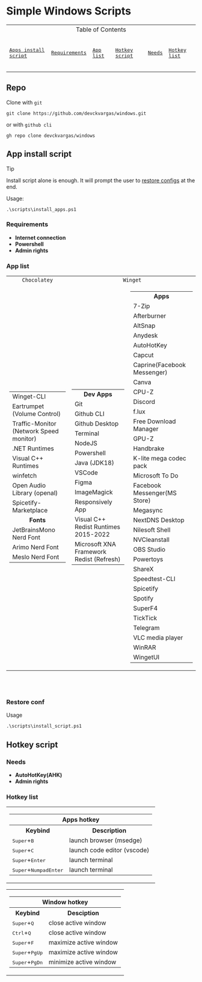 # Simple Windows Scripts

<div align=center>
<table>
  <tr>
    <td align=center colspan=6>Table of Contents</td>
  </tr>
  <tr><td>

  [<kbd> <br> Apps install script <br><br> </kbd>](#app-install-script)</td><td>
  [<kbd> <br> Requirements <br><br> </kbd>](#requirements)</td><td>
  [<kbd> <br> App list <br><br> </kbd>](#app-list)</td><td>
  [<kbd> <br> Hotkey script <br><br> </kbd>](#hotkey-script)</td><td>
  [<kbd> <br> Needs <br><br> </kbd>](#needs)</td><td>
  [<kbd> <br> Hotkey list <br><br> </kbd>](#hotkey-list)</td>

  </td></tr>
</table>
</div>

## Repo

Clone with `git`

```shell
git clone https://github.com/devckvargas/windows.git
```

or with `github cli`

```shell
gh repo clone devckvargas/windows
```

## App install script

> [!TIP]
> Install script alone is enough. It will prompt the user to [restore configs](#restore-conf) at the end.

Usage:

```shell
.\scripts\install_apps.ps1
```

### Requirements

- **Internet connection**
- **Powershell**
- **Admin rights**

### App list

<table>
<!--? Choco Apps -->
  <tr>
    <td align=center><code>Chocolatey</code></td>
    <td align=center colspan=2><code>Winget</code></td>
  </tr>
  <td>
    <table>
      <tr><td>Winget-CLI</td></tr>
      <tr><td>Eartrumpet (Volume Control)</td></tr>
      <tr><td>Traffic-Monitor (Network Speed monitor)</td></tr>
      <tr><td>.NET Runtimes</td></tr>
      <tr><td>Visual C++ Runtimes</td></tr>
      <tr><td>winfetch</td></tr>
      <tr><td>Open Audio Library (openal)</td></tr>
      <tr><td>Spicetify-Marketplace</td></tr>
      <tr><td align=center><b>Fonts</b></td></tr>
      <tr><td>JetBrainsMono Nerd Font</td></tr>
      <tr><td>Arimo Nerd Font</td></tr>
      <tr><td>Meslo Nerd Font</td></tr>
    </table>
  </td>
<!--? Winget Dev Apps -->
  <td>
    <table>
      <tr><td align=center><b>Dev Apps</b></td></tr>
      <tr><td>Git</td></tr>
      <tr><td>Github CLI</td></tr>
      <tr><td>Github Desktop</td></tr>
      <tr><td>Terminal</td></tr>
      <tr><td>NodeJS</td></tr>
      <tr><td>Powershell</td></tr>
      <tr><td>Java (JDK18)</td></tr>
      <tr><td>VSCode</td></tr>
      <tr><td>Figma</td></tr>
      <tr><td>ImageMagick</td></tr>
      <tr><td>Responsively App</td></tr>
      <tr><td>Visual C++ Redist Runtimes 2015-2022</td></tr>
      <tr><td>Microsoft XNA Framework Redist (Refresh)</td></tr>
    </table>
  </td>
<!--? Winget Apps -->
  <td>
    <table>
      <tr><td align=center><b>Apps</b></td></tr>
      <tr><td>7-Zip</td></tr>
      <tr><td>Afterburner</td></tr>
      <tr><td>AltSnap</td></tr>
      <tr><td>Anydesk</td></tr>
      <tr><td>AutoHotKey</td></tr>
      <tr><td>Capcut</td></tr>
      <tr><td>Caprine(Facebook Messenger)</td></tr>
      <tr><td>Canva</td></tr>
      <tr><td>CPU-Z</td></tr>
      <tr><td>Discord</td></tr>
      <tr><td>f.lux</td></tr>
      <tr><td>Free Download Manager</td></tr>
      <tr><td>GPU-Z</td></tr>
      <tr><td>Handbrake</td></tr>
      <tr><td>K-lite mega codec pack</td></tr>
      <tr><td>Microsoft To Do</td></tr>
      <tr><td>Facebook Messenger(MS Store)</td></tr>
      <tr><td>Megasync</td></tr>
      <tr><td>NextDNS Desktop</td></tr>
      <tr><td>Nilesoft Shell</td></tr>
      <tr><td>NVCleanstall</td></tr>
      <tr><td>OBS Studio</td></tr>
      <tr><td>Powertoys</td></tr>
      <tr><td>ShareX</td></tr>
      <tr><td>Speedtest-CLI</td></tr>
      <tr><td>Spicetify</td></tr>
      <tr><td>Spotify</td></tr>
      <tr><td>SuperF4</td></tr>
      <tr><td>TickTick</td></tr>
      <tr><td>Telegram</td></tr>
      <tr><td>VLC media player</td></tr>
      <tr><td>WinRAR</td></tr>
      <tr><td>WingetUI</td></tr>
    </table>
  </td>
</table>
<br><br>

### Restore conf

Usage

```shell
.\scripts\install_script.ps1
```

## Hotkey script

### Needs

- **AutoHotKey(AHK)**
- **Admin rights**

### Hotkey list

<table>
  <td>
    <table>
      <th style="text-align: center;" colspan="2">Apps hotkey</th>
      <tr>
        <th>Keybind</th>
        <th>Description</th>
      </tr>
      <tr>
        <td><kbd>Super</kbd>+<kbd>B</kbd>
        <td>launch browser (msedge)</td></td>
      </tr>
      <tr>
        <td><kbd>Super</kbd>+<kbd>C</kbd>
        <td>launch code editor (vscode)</td></td>
      </tr>
      <tr>
        <td><kbd>Super</kbd>+<kbd>Enter</kbd>
        <td>launch terminal</td></td>
      </tr>
      <tr>
        <td><kbd>Super</kbd>+<kbd>NumpadEnter</kbd>
        <td>launch terminal</td></td>
      </tr>
    </table>
  </td>
</table>

<table>
  <td>
    <table>
      <th style="text-align: center;" colspan="2">Window hotkey</th>
      <tr>
        <th>Keybind</th>
        <th>Desciption</th>
      </tr>
      <tr>
        <td><kbd>Super</kbd>+<kbd>Q</kbd></td>
        <td>close active window</td>
      </tr>
        <td><kbd>Ctrl</kbd>+<kbd>Q</kbd></td>
        <td>close active window</td>
      </tr>
        <td><kbd>Super</kbd>+<kbd>F</kbd></td>
        <td>maximize active window</td>
      </tr>
        <td><kbd>Super</kbd>+<kbd>PgUp</kbd></td>
        <td>maximize active window</td>
      </tr>
        <td><kbd>Super</kbd>+<kbd>PgDn</kbd></td>
        <td>minimize active window</td>
      </tr>
    </table>
  </td>
</table>
